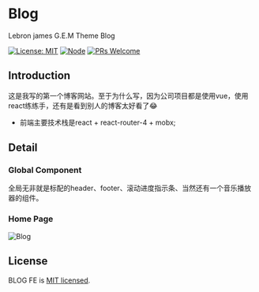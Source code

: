 # Blog
Lebron james G.E.M Theme Blog

[![License: MIT](https://img.shields.io/badge/License-MIT-green.svg)](https://opensource.org/licenses/MIT)
[![Node](https://img.shields.io/badge/node-%3E%3D8.0.0-green.svg)](https://github.com/lbjlsy/Blog)
[![PRs Welcome](https://img.shields.io/badge/PRs-welcome-green.svg)](https://github.com/lbjlsy/Blog)

## Introduction

这是我写的第一个博客网站。至于为什么写，因为公司项目都是使用vue，使用react练练手，还有是看到别人的博客太好看了😂

- 前端主要技术栈是react + react-router-4 + mobx;

## Detail

### Global Component

全局无非就是标配的header、footer、滚动进度指示条、当然还有一个音乐播放器的组件。

### Home Page

![Blog](https://raw.githubusercontent.com/lbjlsy/Blog/master/src/assets/home-page.png)

## License

BLOG FE is [MIT licensed](https://opensource.org/licenses/MIT).
